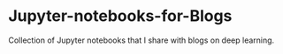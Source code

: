 # Jupyter-notebooks-for-Blogs
Collection of Jupyter notebooks that I share with blogs on deep learning.
